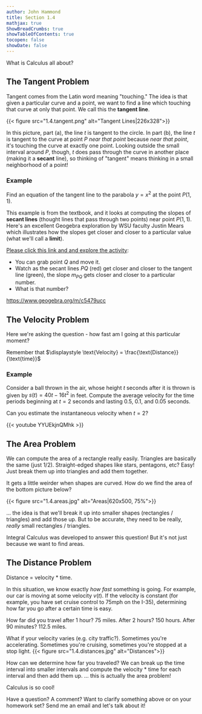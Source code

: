 ```yaml
---
author: John Hammond
title: Section 1.4
mathjax: true
ShowBreadCrumbs: true
showTableOfContents: true
tocopen: false
showDate: false
---
```


What is Calculus all about?
<!--more-->

## The Tangent Problem

Tangent comes from the Latin word meaning "touching."  The idea is that given a particular curve and a point, we want to find a line which touching that curve at only that point. We call this the **tangent line**. 

{{< figure src="1.4.tangent.png" alt="Tangent Lines|226x328">}}

In this picture, part (a), the line $t$ is tangent to the circle.  In part (b), the line $t$ is tangent to the curve at point $P$ *near that point* because *near that point*, it's touching the curve at exactly one point. 
Looking outside the small interval around $P$, though, $t$ does pass through the curve in another place (making it a **secant** line), so thinking of "tangent" means thinking in a small neighborhood of a point!

### Example

Find an equation of the tangent line to the parabola $y=x^2$ at the point $P(1,1)$. 

This example is from the textbook, and it looks at computing the slopes of **secant lines** (thought lines that pass through two points) near point $P(1,1)$.  Here's an excellent Geogebra exploration by WSU faculty Justin Mears which illustrates how the slopes get closer and closer to a particular value (what we'll call a **limit**).  

[Please click this link and and explore the activity](https://www.geogebra.org/m/c5479ucc): 
- You can grab point $Q$ and move it. 
- Watch as the secant lines $PQ$ (red) get closer and closer to the tangent line (green), the slope $m_{PQ}$ gets closer and closer to a particular number.
- What is that number? 

https://www.geogebra.org/m/c5479ucc

## The Velocity Problem

Here we're asking the question - how fast am I going at this particular moment? 

Remember that $\displaystyle \text{Velocity} = \frac{\text{Distance}}{\text{time}}$

### Example 

Consider a ball thrown in the air, whose height $t$ seconds after it is thrown is given by $s(t) = 40t - 16t^2$ in feet. Compute the average velocity for the time periods beginning at $t = 2$ seconds and lasting 0.5, 0.1, and 0.05 seconds. 

Can you estimate the instantaneous velocity when $t =2$? 

{{< youtube YYUEkjnQMhk >}}

## The Area Problem
We can compute the area of a rectangle really easily. Triangles are basically the same (just 1/2). Straight-edged shapes like stars, pentagons, etc? Easy! Just break them up into triangles and add them together.

It gets a little weirder when shapes are curved. How do we find the area of the bottom picture below? 

{{< figure src="1.4.areas.jpg" alt="Areas|620x500, 75%">}} 

... the idea is that we'll break it up into smaller shapes (rectangles / triangles) and add those up. But to be accurate, they need to be really, *really* small rectangles / triangles.  

Integral Calculus was developed to answer this question! But it's not just because we want to find areas. 

## The Distance Problem

Distance = velocity * time.

In this situation, we know exactly *how fast* something is going. For example, our car is moving at some velocity $v(t)$.  If the velocity is constant (for example, you have set cruise control to 75mph on the I-35), determining how far you go after a certain time is easy.

How far did you travel after 1 hour?  75 miles.  After 2 hours? 150 hours. After 90 minutes?  112.5 miles.  

What if your velocity varies (e.g. city traffic?). Sometimes you're accelerating. Sometimes you're cruising, sometimes you're stopped at a stop light. 
{{< figure src="1.4.distances.jpg" alt="Distances">}} 

How can we determine how far you traveled? We can break up the time interval into smaller intervals and compute the velocity * time for each interval and then add them up. 
... this is actually the area problem! 

Calculus is so cool!

Have a question? A comment? Want to clarify something above or on your homework set? Send me an email and let's talk about it!

